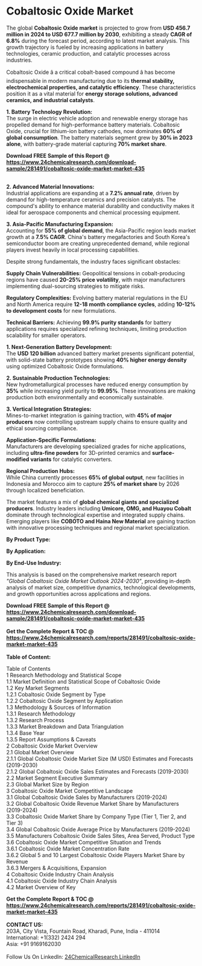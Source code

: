 <h1>Cobaltosic Oxide Market</h1><p>The global <strong>Cobaltosic Oxide market</strong> is projected to grow from <strong>USD 456.7 million in 2024 to USD 677.7 million by 2030</strong>, exhibiting a steady <strong>CAGR of 6.8%</strong> during the forecast period, according to latest market analysis. This growth trajectory is fueled by increasing applications in battery technologies, ceramic production, and catalytic processes across industries.</p><p>Cobaltosic Oxide â a critical cobalt-based compound â has become indispensable in modern manufacturing due to its <strong>thermal stability, electrochemical properties, and catalytic efficiency</strong>. These characteristics position it as a vital material for <strong>energy storage solutions, advanced ceramics, and industrial catalysts</strong>.</p><p><strong>1. Battery Technology Revolution:</strong><br>
The surge in electric vehicle adoption and renewable energy storage has propelled demand for high-performance battery materials. Cobaltosic Oxide, crucial for lithium-ion battery cathodes, now dominates <strong>60% of global consumption</strong>. The battery materials segment grew by <strong>30% in 2023 alone</strong>, with battery-grade material capturing <strong>70% market share</strong>.</p><div><b>Download FREE Sample of this Report @ 
            <a href="https://www.24chemicalresearch.com/download-sample/281491/cobaltosic-oxide-market-market-435">
            https://www.24chemicalresearch.com/download-sample/281491/cobaltosic-oxide-market-market-435</a></b></div><br><p><strong>2. Advanced Material Innovations:</strong><br>
Industrial applications are expanding at a <strong>7.2% annual rate</strong>, driven by demand for high-temperature ceramics and precision catalysts. The compound's ability to enhance material durability and conductivity makes it ideal for aerospace components and chemical processing equipment.</p><p><strong>3. Asia-Pacific Manufacturing Expansion:</strong><br>
Accounting for <strong>55% of global demand</strong>, the Asia-Pacific region leads market growth at a <strong>7.5% CAGR</strong>. China's battery megafactories and South Korea's semiconductor boom are creating unprecedented demand, while regional players invest heavily in local processing capabilities.</p><p>Despite strong fundamentals, the industry faces significant obstacles:</p><p><strong>Supply Chain Vulnerabilities:</strong> Geopolitical tensions in cobalt-producing regions have caused <strong>20-25% price volatility</strong>, with major manufacturers implementing dual-sourcing strategies to mitigate risks.</p><p><strong>Regulatory Complexities:</strong> Evolving battery material regulations in the EU and North America require <strong>12-18 month compliance cycles</strong>, adding <strong>10-12% to development costs</strong> for new formulations.</p><p><strong>Technical Barriers:</strong> Achieving <strong>99.9% purity standards</strong> for battery applications requires specialized refining techniques, limiting production scalability for smaller operators.</p><p><strong>1. Next-Generation Battery Development:</strong><br>
The <strong>USD 120 billion</strong> advanced battery market presents significant potential, with solid-state battery prototypes showing <strong>40% higher energy density</strong> using optimized Cobaltosic Oxide formulations.</p><p><strong>2. Sustainable Production Technologies:</strong><br>
New hydrometallurgical processes have reduced energy consumption by <strong>35%</strong> while increasing yield purity to <strong>99.95%</strong>. These innovations are making production both environmentally and economically sustainable.</p><p><strong>3. Vertical Integration Strategies:</strong><br>
Mines-to-market integration is gaining traction, with <strong>45% of major producers</strong> now controlling upstream supply chains to ensure quality and ethical sourcing compliance.</p><p><strong>Application-Specific Formulations:</strong><br>
    Manufacturers are developing specialized grades for niche applications, including <strong>ultra-fine powders</strong> for 3D-printed ceramics and <strong>surface-modified variants</strong> for catalytic converters.</p><p><strong>Regional Production Hubs:</strong><br>
    While China currently processes <strong>65% of global output</strong>, new facilities in Indonesia and Morocco aim to capture <strong>25% of market share</strong> by 2026 through localized beneficiation.</p><p>The market features a mix of <strong>global chemical giants and specialized producers</strong>. Industry leaders including <strong>Umicore, OMG, and Huayou Cobalt</strong> dominate through technological expertise and integrated supply chains. Emerging players like <strong>COBOTO and Haina New Material</strong> are gaining traction with innovative processing techniques and regional market specialization.</p><p><strong>By Product Type:</strong></p><p><strong>By Application:</strong></p><p><strong>By End-Use Industry:</strong></p><p>This analysis is based on the comprehensive market research report <em>"Global Cobaltosic Oxide Market Outlook 2024-2030"</em>, providing in-depth analysis of market size, competitive dynamics, technological developments, and growth opportunities across applications and regions.</p><div><b>Download FREE Sample of this Report @ 
            <a href="https://www.24chemicalresearch.com/download-sample/281491/cobaltosic-oxide-market-market-435">
            https://www.24chemicalresearch.com/download-sample/281491/cobaltosic-oxide-market-market-435</a></b></div><br><div><b>Get the Complete Report & TOC @ 
            <a href="https://www.24chemicalresearch.com/reports/281491/cobaltosic-oxide-market-market-435">
            https://www.24chemicalresearch.com/reports/281491/cobaltosic-oxide-market-market-435</a></b></div><br>
            <b>Table of Content:</b><p>Table of Contents<br />
 1 Research Methodology and Statistical Scope<br />
 1.1 Market Definition and Statistical Scope of Cobaltosic Oxide<br />
 1.2 Key Market Segments<br />
 1.2.1 Cobaltosic Oxide Segment by Type<br />
 1.2.2 Cobaltosic Oxide Segment by Application<br />
 1.3 Methodology & Sources of Information<br />
 1.3.1 Research Methodology<br />
 1.3.2 Research Process<br />
 1.3.3 Market Breakdown and Data Triangulation<br />
 1.3.4 Base Year<br />
 1.3.5 Report Assumptions & Caveats<br />
 2 Cobaltosic Oxide Market Overview<br />
 2.1 Global Market Overview<br />
 2.1.1 Global Cobaltosic Oxide Market Size (M USD) Estimates and Forecasts (2019-2030)<br />
 2.1.2 Global Cobaltosic Oxide Sales Estimates and Forecasts (2019-2030)<br />
 2.2 Market Segment Executive Summary<br />
 2.3 Global Market Size by Region<br />
 3 Cobaltosic Oxide Market Competitive Landscape<br />
 3.1 Global Cobaltosic Oxide Sales by Manufacturers (2019-2024)<br />
 3.2 Global Cobaltosic Oxide Revenue Market Share by Manufacturers (2019-2024)<br />
 3.3 Cobaltosic Oxide Market Share by Company Type (Tier 1, Tier 2, and Tier 3)<br />
 3.4 Global Cobaltosic Oxide Average Price by Manufacturers (2019-2024)<br />
 3.5 Manufacturers Cobaltosic Oxide Sales Sites, Area Served, Product Type<br />
 3.6 Cobaltosic Oxide Market Competitive Situation and Trends<br />
 3.6.1 Cobaltosic Oxide Market Concentration Rate<br />
 3.6.2 Global 5 and 10 Largest Cobaltosic Oxide Players Market Share by Revenue<br />
 3.6.3 Mergers & Acquisitions, Expansion<br />
 4 Cobaltosic Oxide Industry Chain Analysis<br />
 4.1 Cobaltosic Oxide Industry Chain Analysis<br />
 4.2 Market Overview of Key</p><div><b>Get the Complete Report & TOC @ 
            <a href="https://www.24chemicalresearch.com/reports/281491/cobaltosic-oxide-market-market-435">
            https://www.24chemicalresearch.com/reports/281491/cobaltosic-oxide-market-market-435</a></b></div><br><b>CONTACT US:</b><br>
            203A, City Vista, Fountain Road, Kharadi, Pune, India - 411014<br>
            International: +1(332) 2424 294<br>
            Asia: +91 9169162030 <br><br>
            Follow Us On LinkedIn: <a href="https://www.linkedin.com/company/24chemicalresearch/">24ChemicalResearch LinkedIn</a>